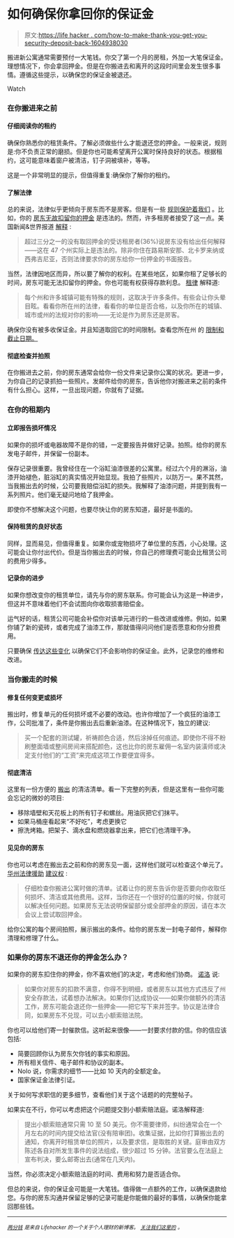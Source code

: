 # 如何确保你拿回你的保证金

> 原文:[https://life hacker . com/how-to-make-thank-you-get-you-security-deposit-back-1604938030](https://lifehacker.com/how-to-make-sure-you-get-your-security-deposit-back-1604938030)

搬进新公寓通常需要预付一大笔钱。你交了第一个月的房租，外加一大笔保证金。理想情况下，你会拿回押金。但是在你搬进去和离开的这段时间里会发生很多事情。遵循这些提示，以确保您的保证金被退还。

Watch

### 在你搬进来之前

#### 仔细阅读你的租约

确保你熟悉你的租赁条件。了解必须做些什么才能退还您的押金。一般来说，规则是:你不负责正常的磨损。但是你也可能希望离开公寓时保持良好的状态。根据租约，这可能意味着窗户被清洁，钉子洞被填补，等等。

这是一个非常明显的提示，但值得重复:确保你了解你的租约。

#### 了解法律

总的来说，法律似乎更倾向于房东而不是房客。但是有一些 [规则保护着我们](http://lifehacker.com/know-your-rights-as-a-renter-when-things-go-wrong-5709072) 。比如，你的 [房东无故扣留你的押金](http://lifehacker.com/landlords-cant-claim-your-security-deposit-without-caus-5990403) 是违法的。然而，许多租房者接受了这一点。美国新闻&世界报道 [解释](http://money.usnews.com/money/blogs/my-money/2013/03/13/4-tips-to-ensure-you-get-your-security-deposit-back) :

> 超过三分之一的没有取回押金的受访租房者(36%)说房东没有给出任何解释——这在 47 个州实际上是违法的。除非你住在路易斯安那、北卡罗来纳或西弗吉尼亚，否则法律要求你的房东给你一份押金的书面报告。

当然，法律因地区而异，所以要了解你的权利。在某些地区，如果你租了足够长的时间，房东可能无法扣留你的押金。你也可能有权获得存款利息。 [租律](http://www.rentlaw.com/dep/interest.htm) 解释道:

> 每个州和许多城镇可能有特殊的规则，这取决于许多条件。有些会让你头晕目眩。看看你所在州的法律，看看你的单位是否合格，以及你所在的城镇、城市或州的法规对你的影响——无论是作为房东还是房客。

确保你没有被多收保证金。并且知道取回它的时间限制。查看您所在州 的 [限制和截止日期。](http://www.nolo.com/legal-encyclopedia/security-deposit-limits-deadlines-your-state-36186.html)

#### 彻底检查并拍照

在你搬进去之前，你的房东通常会给你一份文件来记录你公寓的状况。更进一步，为你自己的记录抓拍一些照片。发邮件给你的房东，告诉他你对搬进来之前的条件有什么担心。这样，一旦出现问题，你就有了证据。

### 在你的租期内

#### 立即报告损坏情况

如果你的损坏或电器故障不是你的错，一定要报告并做好记录。拍照。给你的房东发电子邮件，并保留一份副本。

保存记录很重要。我曾经住在一个浴缸油漆很差的公寓里。经过六个月的淋浴，油漆开始褪色，脏浴缸的真实情况开始显现。我拍了些照片，以防万一。果不其然，当我搬出去的时候，公司要我赔偿浴缸的损失。我解释了油漆问题，并提到我有一系列照片。他们毫无疑问地给了我押金。

即使你不想解决这个问题，也要尽快让你的房东知道，最好是书面的。

#### 保持租赁的良好状态

同样，显而易见，但值得重复。如果你或宠物损坏了单位里的东西，小心处理。这可能会让你付出代价。但是当你搬出去的时候，你自己的修理费可能会比租赁公司的费用少得多。

#### 记录你的进步

如果你想改变你的租赁单位，请先与你的房东联系。你可能会认为这是一种进步，但这并不意味着他们不会试图向你收取损害赔偿金。

运气好的话，租赁公司可能会补偿你对该单元进行的一些改进或维修。例如，如果你铺了新的瓷砖，或者完成了油漆工作，那就值得问问他们是否愿意和你分担费用。

只要确保 [传达这些变化](https://lifehacker.com/how-to-customize-your-apartment-without-pissing-off-you-5800143) 以确保它们不会影响你的保证金。此外，记录您的维修和改进。

### 当你搬走的时候

#### 修复任何变更或损坏

搬出时，修复单元的任何损坏或不必要的改动。也许你增加了一个疯狂的油漆工作，公司批准了，条件是你搬出去后重新油漆。在这种情况下，独立的建议:

> 买一个配套的测试罐，祈祷颜色合适，然后涂掉任何痕迹。即使你不得不粉刷整面墙或整间房间来搭配颜色，这也比你的房东雇佣一名室内装潢师或决定支付他们的“工资”来完成这项工作要便宜得多。

#### 彻底清洁

这里有一份方便的 [搬出](http://lifehacker.com/get-your-security-deposit-back-with-a-rental-walk-throu-5833897) 的清洁清单。看一下完整的列表，但是这里有一些你可能会忘记的微妙的项目:

*   移除墙壁和天花板上的所有钉子和螺丝。用油灰把它们抹平。
*   如果马桶座看起来“不好吃”，考虑更换它
*   擦洗烤箱。把架子、滴水盘和燃烧器拿出来，把它们也清理干净。

#### 见见你的房东

你也可以考虑在搬出去之前和你的房东见一面，这样他们就可以检查这个单元了。 [华州法律援助](http://www.iowalegalaid.org/resource/how-can-i-make-sure-of-getting-my-rental-depo?ref=pr3ID) [建议权](http://www.iowalegalaid.org/resource/how-can-i-make-sure-of-getting-my-rental-depo?ref=pr3ID) :

> 仔细检查你搬进公寓时做的清单。试着让你的房东告诉你是否要向你收取任何损坏、清洁或其他费用。这样，当你还在一个很好的位置的时候，你就可以解决任何问题。如果房东无法说明保留部分或全部押金的原因，请在本次会议上尝试取回押金。

给你公寓的每个房间拍照，展示搬出的条件。给你的房东发一封电子邮件，解释你清理和修理了什么。

### 如果你的房东不退还你的押金怎么办？

如果你的房东扣住你的押金，你不喜欢他们的决定，考虑和他们协商。 [诺洛](http://www.nolo.com/legal-encyclopedia/get-security-deposit-back-29695.html) 说:

> 如果你对房东的扣款不满意，你得不到明细，或者房东以其他方式违反了州安全存款法，试着想办法解决。如果你们达成协议——如果你做额外的清洁工作，房东可能会退还你一些押金——把它写下来并签字。协议是法律合同，如果房东不兑现，可以去小额索赔法院。

你也可以给他们寄一封催款信。这听起来很像——一封要求付款的信。你的信应该包括:

*   简要回顾你认为房东欠你钱的事实和原因。
*   所有相关信件、电子邮件和协议的副本。
*   Nolo 说，你需求的细节——比如 10 天内的全额定金。
*   国家保证金法律引证。

关于如何写求职信的更多细节，查看他们关于这个话题的的完整帖子。

如果实在不行，你可以考虑把这个问题提交到小额索赔法庭。诺洛解释道:

> 提出小额索赔通常只需 10 至 50 美元。你不需要律师，纠纷通常会在一个月左右的时间内提交给法官(没有陪审团)。收集证据，比如你打算搬出去的通知，你离开时租赁单位的照片，以及要求信，是取胜的关键。庭审由双方陈述各自对所发生事件的说法组成，很少超过 15 分钟。法官要么在法庭上宣布判决，要么邮寄出去(通常在几天内)。

当然，你必须决定小额索赔法庭的时间、费用和努力是否适合你。

但总的来说，你的保证金可能是一大笔钱。值得做一点额外的工作，以确保退款给您。与你的房东沟通并保留足够的记录可能是你能做的最好的事情，以确保你能拿回那些钱。

* * *

[<small>*两分钱*</small>](http://twocents.lifehacker.com/) <small>*是来自 Lifehacker 的一个关于个人理财的新博客。*</small> [<small>*关注我们这里的*</small>](https://twitter.com/TwoCentsLH) <small>*。*</small>